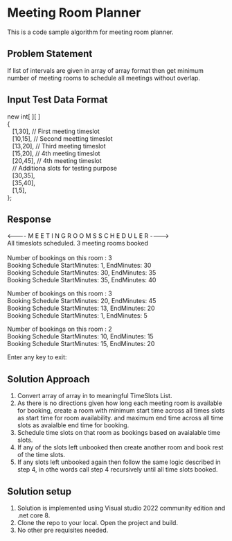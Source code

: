 # Meeting Room Planner
This is a code sample algorithm for meeting room planner.

## Problem Statement
If list of intervals are given in array of array format then get minimum number of meeting rooms to schedule all meetings without overlap.
## Input Test Data Format
new int[ ][ ]</br>
    {</br>
    &nbsp;&nbsp;  [1,30],  // First meeting timeslot</br>
    &nbsp;&nbsp;  [10,15], // Second meetting timeslot</br>
    &nbsp;&nbsp;  [13,20], // Third meeting timeslot</br>
    &nbsp;&nbsp;  [15,20], // 4th meeting timeslot</br>
    &nbsp;&nbsp;  [20,45],  // 4th meeting timeslot</br>
    &nbsp;&nbsp;  // Additiona slots for testing purpose</br>
    &nbsp;&nbsp;  [30,35],</br>
    &nbsp;&nbsp;  [35,40],</br>
    &nbsp;&nbsp;  [1,5],</br>
    };</br>

## Response 
<---- M E E T I N G  R O O M S  S C H E D U L E R ----></br>
All timeslots scheduled. 3 meeting rooms booked</br></br>
Number of bookings on this room : 3</br>
Booking Schedule StartMinutes: 1, EndMinutes: 30</br>
Booking Schedule StartMinutes: 30, EndMinutes: 35</br>
Booking Schedule StartMinutes: 35, EndMinutes: 40</br>

Number of bookings on this room : 3</br>
Booking Schedule StartMinutes: 20, EndMinutes: 45</br>
Booking Schedule StartMinutes: 13, EndMinutes: 20</br>
Booking Schedule StartMinutes: 1, EndMinutes: 5</br>
 
Number of bookings on this room : 2</br>
Booking Schedule StartMinutes: 10, EndMinutes: 15</br>
Booking Schedule StartMinutes: 15, EndMinutes: 20</br>

Enter any key to exit:</br>

## Solution Approach
1. Convert array of array in to meaningful TimeSlots List.
2. As there is no directions given how long each meeting room is available for booking, create a room with minimum start time across all times slots as start time for room availability. and maximum end time across all time slots as avaialble end time for booking.
3. Schedule time slots on that room as bookings based on avaialable time slots.
4. If any of the slots left unbooked then create another room and book rest of the time slots.
5. If any slots left unbooked again then follow the same logic described in step 4, in othe words call step 4 recursively until all time slots booked.

## Solution setup
1. Solution is implemented using Visual studio 2022 community edition and .net core 8.
2. Clone the repo to your local. Open the project and build.
3. No other pre requisites needed.
